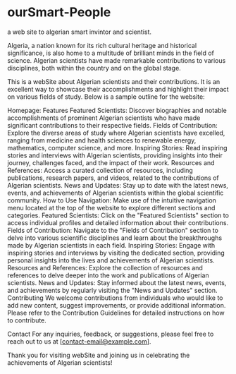 # ourSmart-People
a web site to algerian smart invintor and scientist. 

Algeria, a nation known for its rich cultural heritage and historical significance, is also home to a multitude of brilliant minds in
the field of science. Algerian scientists have made remarkable contributions to various disciplines, both within the country and on the
global stage.

This is a webSite about Algerian scientists and their contributions. It is an excellent way to showcase their accomplishments and highlight their impact on various fields of study. Below is a sample outline for the website:

Homepage:
Features
Featured Scientists: Discover biographies and notable accomplishments of prominent Algerian scientists who have made significant contributions to their respective fields.
Fields of Contribution: Explore the diverse areas of study where Algerian scientists have excelled, ranging from medicine and health sciences to renewable energy, mathematics, computer science, and more.
Inspiring Stories: Read inspiring stories and interviews with Algerian scientists, providing insights into their journey, challenges faced, and the impact of their work.
Resources and References: Access a curated collection of resources, including publications, research papers, and videos, related to the contributions of Algerian scientists.
News and Updates: Stay up to date with the latest news, events, and achievements of Algerian scientists within the global scientific community.
How to Use
Navigation: Make use of the intuitive navigation menu located at the top of the website to explore different sections and categories.
Featured Scientists: Click on the "Featured Scientists" section to access individual profiles and detailed information about their contributions.
Fields of Contribution: Navigate to the "Fields of Contribution" section to delve into various scientific disciplines and learn about the breakthroughs made by Algerian scientists in each field.
Inspiring Stories: Engage with inspiring stories and interviews by visiting the dedicated section, providing personal insights into the lives and achievements of Algerian scientists.
Resources and References: Explore the collection of resources and references to delve deeper into the work and publications of Algerian scientists.
News and Updates: Stay informed about the latest news, events, and achievements by regularly visiting the "News and Updates" section.
Contributing
We welcome contributions from individuals who would like to add new content, suggest improvements, or provide additional information. Please refer to the Contribution Guidelines for detailed instructions on how to contribute.

Contact
For any inquiries, feedback, or suggestions, please feel free to reach out to us at [contact-email@example.com].

Thank you for visiting webSite and joining us in celebrating the achievements of Algerian scientists!








